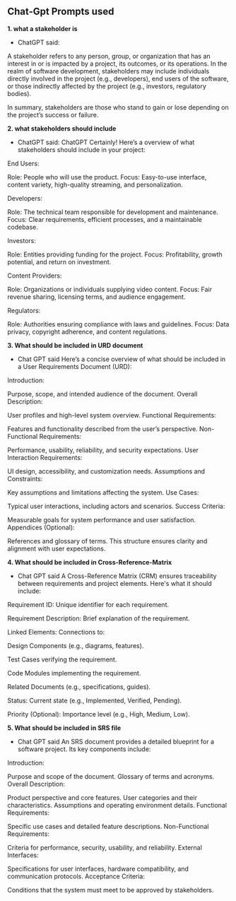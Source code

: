 
## Chat-Gpt Prompts used

 **1. what a stakeholder is**
 - ChatGPT said:
 
A stakeholder refers to any person, group, or organization that has an interest in or is impacted by a project, its outcomes, or its operations. In the realm of software development, stakeholders may include individuals directly involved in the project (e.g., developers), end users of the software, or those indirectly affected by the project (e.g., investors, regulatory bodies).

In summary, stakeholders are those who stand to gain or lose depending on the project’s success or failure.

 **2. what stakeholders should include**
 - ChatGPT said:
ChatGPT
Certainly! Here’s a overview of what stakeholders should include in your project:

End Users:

Role: People who will use the product.
Focus: Easy-to-use interface, content variety, high-quality streaming, and personalization.

Developers:

Role: The technical team responsible for development and maintenance.
Focus: Clear requirements, efficient processes, and a maintainable codebase.

Investors:

Role: Entities providing funding for the project.
Focus: Profitability, growth potential, and return on investment.

Content Providers:

Role: Organizations or individuals supplying video content.
Focus: Fair revenue sharing, licensing terms, and audience engagement.

Regulators:

Role: Authorities ensuring compliance with laws and guidelines.
Focus: Data privacy, copyright adherence, and content regulations.

**3. What should be included in URD document**
- Chat GPT said
Here’s a concise overview of what should be included in a User Requirements Document (URD):

Introduction:

Purpose, scope, and intended audience of the document.
Overall Description:

User profiles and high-level system overview.
Functional Requirements:

Features and functionality described from the user’s perspective.
Non-Functional Requirements:

Performance, usability, reliability, and security expectations.
User Interaction Requirements:

UI design, accessibility, and customization needs.
Assumptions and Constraints:

Key assumptions and limitations affecting the system.
Use Cases:

Typical user interactions, including actors and scenarios.
Success Criteria:

Measurable goals for system performance and user satisfaction.
Appendices (Optional):

References and glossary of terms.
This structure ensures clarity and alignment with user expectations.

**4. What should be included in Cross-Reference-Matrix**
- Chat GPT said
A Cross-Reference Matrix (CRM) ensures traceability between requirements and project elements. Here's what it should include:

Requirement ID: Unique identifier for each requirement.

Requirement Description: Brief explanation of the requirement.

Linked Elements: Connections to:

Design Components (e.g., diagrams, features).

Test Cases verifying the requirement.

Code Modules implementing the requirement.

Related Documents (e.g., specifications, guides).

Status: Current state (e.g., Implemented, Verified, Pending).

Priority (Optional): Importance level (e.g., High, Medium, Low).

**5. What should be included in SRS file**
- Chat GPT said
An SRS document provides a detailed blueprint for a software project. Its key components include:

Introduction:

Purpose and scope of the document.
Glossary of terms and acronyms.
Overall Description:

Product perspective and core features.
User categories and their characteristics.
Assumptions and operating environment details.
Functional Requirements:

Specific use cases and detailed feature descriptions.
Non-Functional Requirements:

Criteria for performance, security, usability, and reliability.
External Interfaces:

Specifications for user interfaces, hardware compatibility, and communication protocols.
Acceptance Criteria:

Conditions that the system must meet to be approved by stakeholders.

